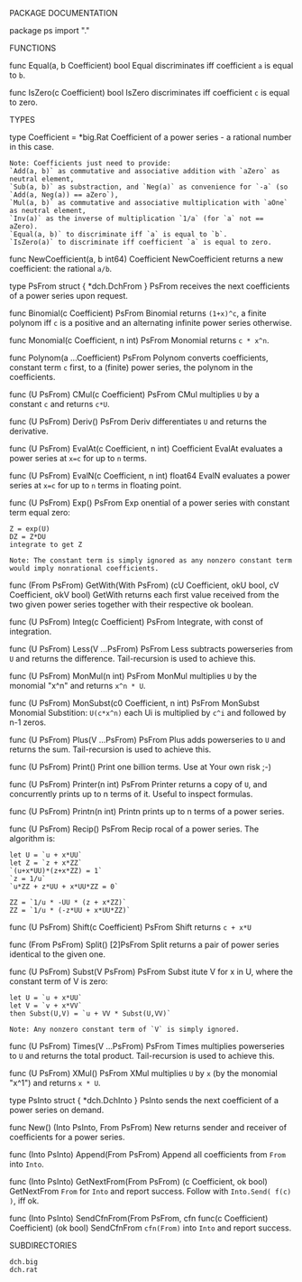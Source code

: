 PACKAGE DOCUMENTATION

package ps
    import "."


FUNCTIONS

func Equal(a, b Coefficient) bool
    Equal discriminates iff coefficient `a` is equal to `b`.

func IsZero(c Coefficient) bool
    IsZero discriminates iff coefficient `c` is equal to zero.

TYPES

type Coefficient = *big.Rat
    Coefficient of a power series - a rational number in this case.

	Note: Coefficients just need to provide:
	`Add(a, b)` as commutative and associative addition with `aZero` as neutral element,
	`Sub(a, b)` as substraction, and `Neg(a)` as convenience for `-a` (so `Add(a, Neg(a)) == aZero`),
	`Mul(a, b)` as commutative and associative multiplication with `aOne` as neutral element,
	`Inv(a)` as the inverse of multiplication `1/a` (for `a` not == aZero).
	`Equal(a, b)` to discriminate iff `a` is equal to `b`.
	`IsZero(a)` to discriminate iff coefficient `a` is equal to zero.

func NewCoefficient(a, b int64) Coefficient
    NewCoefficient returns a new coefficient: the rational `a/b`.

type PsFrom struct {
    *dch.DchFrom
}
    PsFrom receives the next coefficients of a power series upon request.

func Binomial(c Coefficient) PsFrom
    Binomial returns `(1+x)^c`, a finite polynom iff `c` is a positive and
    an alternating infinite power series otherwise.

func Monomial(c Coefficient, n int) PsFrom
    Monomial returns `c * x^n`.

func Polynom(a ...Coefficient) PsFrom
    Polynom converts coefficients, constant term `c` first, to a (finite)
    power series, the polynom in the coefficients.

func (U PsFrom) CMul(c Coefficient) PsFrom
    CMul multiplies `U` by a constant `c` and returns `c*U`.

func (U PsFrom) Deriv() PsFrom
    Deriv differentiates `U` and returns the derivative.

func (U PsFrom) EvalAt(c Coefficient, n int) Coefficient
    EvalAt evaluates a power series at `x=c` for up to `n` terms.

func (U PsFrom) EvalN(c Coefficient, n int) float64
    EvalN evaluates a power series at `x=c` for up to `n` terms in floating
    point.

func (U PsFrom) Exp() PsFrom
    Exp onential of a power series with constant term equal zero:

	Z = exp(U)
	DZ = Z*DU
	integrate to get Z

    Note: The constant term is simply ignored as any nonzero constant term
    would imply nonrational coefficients.

func (From PsFrom) GetWith(With PsFrom) (cU Coefficient, okU bool, cV Coefficient, okV bool)
    GetWith returns each first value received from the two given power
    series together with their respective ok boolean.

func (U PsFrom) Integ(c Coefficient) PsFrom
    Integrate, with const of integration.

func (U PsFrom) Less(V ...PsFrom) PsFrom
    Less subtracts powerseries from `U` and returns the difference.
    Tail-recursion is used to achieve this.

func (U PsFrom) MonMul(n int) PsFrom
    MonMul multiplies `U` by the monomial "x^n" and returns `x^n * U`.

func (U PsFrom) MonSubst(c0 Coefficient, n int) PsFrom
    MonSubst Monomial Substition: `U(c*x^n)` each Ui is multiplied by `c^i`
    and followed by n-1 zeros.

func (U PsFrom) Plus(V ...PsFrom) PsFrom
    Plus adds powerseries to `U` and returns the sum. Tail-recursion is used
    to achieve this.

func (U PsFrom) Print()
    Print one billion terms. Use at Your own risk ;-)

func (U PsFrom) Printer(n int) PsFrom
    Printer returns a copy of `U`, and concurrently prints up to n terms of
    it. Useful to inspect formulas.

func (U PsFrom) Printn(n int)
    Printn prints up to n terms of a power series.

func (U PsFrom) Recip() PsFrom
    Recip rocal of a power series. The algorithm is:

	let U = `u + x*UU`
	let Z = `z + x*ZZ`
	`(u+x*UU)*(z+x*ZZ) = 1`
	`z = 1/u`
	`u*ZZ + z*UU + x*UU*ZZ = 0`

	ZZ = `1/u * -UU * (z + x*ZZ)`
	ZZ = `1/u * (-z*UU + x*UU*ZZ)`

func (U PsFrom) Shift(c Coefficient) PsFrom
    Shift returns `c + x*U`

func (From PsFrom) Split() [2]PsFrom
    Split returns a pair of power series identical to the given one.

func (U PsFrom) Subst(V PsFrom) PsFrom
    Subst itute V for x in U, where the constant term of V is zero:

	let U = `u + x*UU`
	let V = `v + x*VV`
	then Subst(U,V) = `u + VV * Subst(U,VV)`

    Note: Any nonzero constant term of `V` is simply ignored.

func (U PsFrom) Times(V ...PsFrom) PsFrom
    Times multiplies powerseries to `U` and returns the total product.
    Tail-recursion is used to achieve this.

func (U PsFrom) XMul() PsFrom
    XMul multiplies `U` by `x` (by the monomial "x^1") and returns `x * U`.

type PsInto struct {
    *dch.DchInto
}
    PsInto sends the next coefficient of a power series on demand.

func New() (Into PsInto, From PsFrom)
    New returns sender and receiver of coefficients for a power series.

func (Into PsInto) Append(From PsFrom)
    Append all coefficients from `From` into `Into`.

func (Into PsInto) GetNextFrom(From PsFrom) (c Coefficient, ok bool)
    GetNextFrom `From` for `Into` and report success. Follow with
    `Into.Send( f(c) )`, iff ok.

func (Into PsInto) SendCfnFrom(From PsFrom, cfn func(c Coefficient) Coefficient) (ok bool)
    SendCfnFrom `cfn(From)` into `Into` and report success.

SUBDIRECTORIES

	dch.big
	dch.rat

